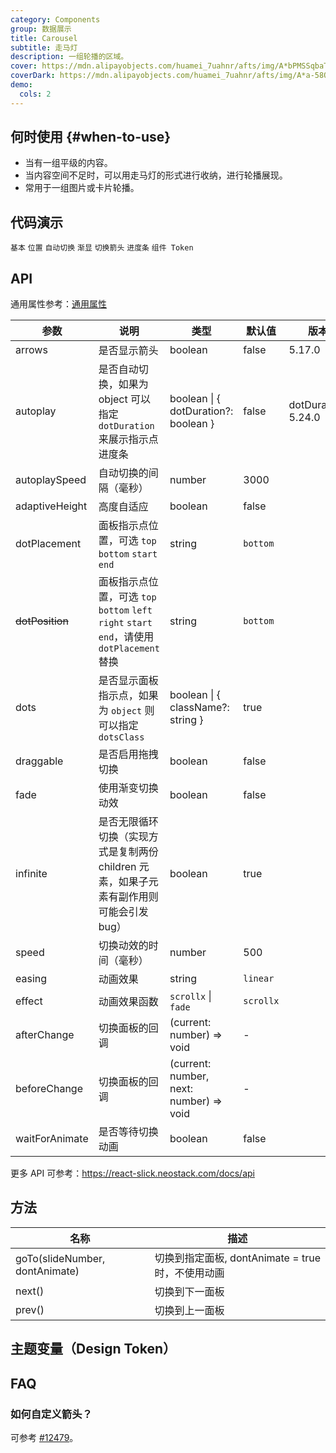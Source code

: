 ```yaml
---
category: Components
group: 数据展示
title: Carousel
subtitle: 走马灯
description: 一组轮播的区域。
cover: https://mdn.alipayobjects.com/huamei_7uahnr/afts/img/A*bPMSSqbaTMkAAAAAAAAAAAAADrJ8AQ/original
coverDark: https://mdn.alipayobjects.com/huamei_7uahnr/afts/img/A*a-58QpYnqOsAAAAAAAAAAAAADrJ8AQ/original
demo:
  cols: 2
---
```


## 何时使用 {#when-to-use}

- 当有一组平级的内容。
- 当内容空间不足时，可以用走马灯的形式进行收纳，进行轮播展现。
- 常用于一组图片或卡片轮播。

## 代码演示

<!-- prettier-ignore -->
<code src="./demo/basic.tsx">基本</code>
<code src="./demo/placement.tsx">位置</code>
<code src="./demo/autoplay.tsx">自动切换</code>
<code src="./demo/fade.tsx">渐显</code>
<code src="./demo/arrows.tsx" version="5.17.0">切换箭头</code>
<code src="./demo/dot-duration.tsx" version="5.24.0">进度条</code>
<code src="./demo/component-token.tsx" debug>组件 Token</code>

## API

通用属性参考：[通用属性](/docs/react/common-props)

| 参数 | 说明 | 类型 | 默认值 | 版本 |
| --- | --- | --- | --- | --- |
| arrows | 是否显示箭头 | boolean | false | 5.17.0 |
| autoplay | 是否自动切换，如果为 object 可以指定 `dotDuration` 来展示指示点进度条 | boolean \| { dotDuration?: boolean } | false | dotDuration: 5.24.0 |
| autoplaySpeed | 自动切换的间隔（毫秒） | number | 3000 |  |
| adaptiveHeight | 高度自适应 | boolean | false |  |
| dotPlacement | 面板指示点位置，可选 `top` `bottom` `start` `end` | string | `bottom` |  |
| ~~dotPosition~~ | 面板指示点位置，可选 `top` `bottom` `left` `right` `start` `end`，请使用 `dotPlacement` 替换 | string | `bottom` |  |
| dots | 是否显示面板指示点，如果为 `object` 则可以指定 `dotsClass` | boolean \| { className?: string } | true |  |
| draggable | 是否启用拖拽切换 | boolean | false |  |
| fade | 使用渐变切换动效 | boolean | false |  |
| infinite | 是否无限循环切换（实现方式是复制两份 children 元素，如果子元素有副作用则可能会引发 bug） | boolean | true |  |
| speed | 切换动效的时间（毫秒） | number | 500 |  |
| easing | 动画效果 | string | `linear` |  |
| effect | 动画效果函数 | `scrollx` \| `fade` | `scrollx` |  |
| afterChange | 切换面板的回调 | (current: number) => void | - |  |
| beforeChange | 切换面板的回调 | (current: number, next: number) => void | - |  |
| waitForAnimate | 是否等待切换动画 | boolean | false |  |

更多 API 可参考：<https://react-slick.neostack.com/docs/api>

## 方法

| 名称                           | 描述                                              |
| ------------------------------ | ------------------------------------------------- |
| goTo(slideNumber, dontAnimate) | 切换到指定面板, dontAnimate = true 时，不使用动画 |
| next()                         | 切换到下一面板                                    |
| prev()                         | 切换到上一面板                                    |

## 主题变量（Design Token）

<ComponentTokenTable component="Carousel"></ComponentTokenTable>

## FAQ

### 如何自定义箭头？

可参考 [#12479](https://github.com/ant-design/ant-design/issues/12479)。
